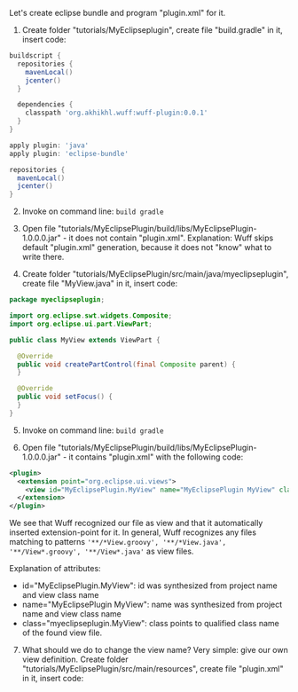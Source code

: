 Let's create eclipse bundle and program "plugin.xml" for it.

1. Create folder "tutorials/MyEclipseplugin", create file "build.gradle" in it, insert code:

  ```groovy
  buildscript {
    repositories {
      mavenLocal()
      jcenter()
    }

    dependencies {
      classpath 'org.akhikhl.wuff:wuff-plugin:0.0.1'
    }
  }

  apply plugin: 'java'
  apply plugin: 'eclipse-bundle'

  repositories {
    mavenLocal()
    jcenter()
  }
  ```

2. Invoke on command line: `build gradle`

3. Open file "tutorials/MyEclipsePlugin/build/libs/MyEclipsePlugin-1.0.0.0.jar" - it does not contain "plugin.xml". Explanation: Wuff skips default "plugin.xml" generation, because it does not "know" what to write there.

4. Create folder "tutorials/MyEclipsePlugin/src/main/java/myeclipseplugin", create file "MyView.java" in it, insert code:

  ```java
  package myeclipseplugin;

  import org.eclipse.swt.widgets.Composite;
  import org.eclipse.ui.part.ViewPart;

  public class MyView extends ViewPart {

    @Override
    public void createPartControl(final Composite parent) {
    }

    @Override
    public void setFocus() {
    }
  }
  ```

5. Invoke on command line: `build gradle`

6. Open file "tutorials/MyEclipsePlugin/build/libs/MyEclipsePlugin-1.0.0.0.jar" - it contains "plugin.xml" with the following code:

  ```xml
  <plugin>
    <extension point="org.eclipse.ui.views">
      <view id="MyEclipsePlugin.MyView" name="MyEclipsePlugin MyView" class="myeclipseplugin.MyView"/>
    </extension>
  </plugin>
  ```

  We see that Wuff recognized our file as view and that it automatically inserted extension-point for it. In general, Wuff recognizes any files matching to patterns `'**/*View.groovy', '**/*View.java', '**/View*.groovy', '**/View*.java'` as view files.

  Explanation of attributes:
  - id="MyEclipsePlugin.MyView": id was synthesized from project name and view class name
  - name="MyEclipsePlugin MyView": name was synthesized from project name and view class name
  - class="myeclipseplugin.MyView": class points to qualified class name of the found view file.

7. What should we do to change the view name? Very simple: give our own view definition. Create folder "tutorials/MyEclipsePlugin/src/main/resources", create file "plugin.xml" in it, insert code: